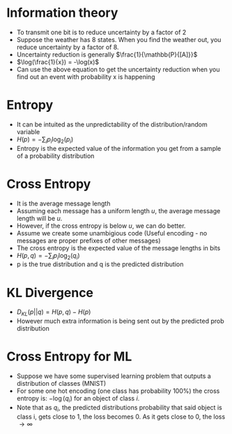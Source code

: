 # Information theory

- To transmit one bit is to reduce uncertainty by a factor of 2
- Suppose the weather has 8 states. When you find the weather out, you reduce uncertainty by a factor of 8.
- Uncertainty reduction is generally $\frac{1}{\mathbb{P}{[A]}}$
- $\log(\frac{1}{x}) = -\log(x)$
- Can use the above equation to get the uncertainty reduction when you find out an event with probability x is happening

# Entropy
- It can be intuited as the unpredictability of the distribution/random variable
- $H(p) = -\sum_{i} p_i \log_2 (p_i)$ 
- Entropy is the expected value of the information you get from a sample of a probability distribution

# Cross Entropy
- It is the average message length 
- Assuming each message has a uniform length $u$, the average message length will be $u$.
- However, if the cross entropy is below $u$, we can do better.
- Assume we create some unambigious code (Useful encoding - no messages are proper prefixes of other messages)
- The cross entropy is the expected value of the message lengths in bits
- $H(p, q) = -\sum_{i} p_i \log_2 (q_i)$ 
- p is the true distribution and q is the predicted distribution

# KL Divergence 
- $D_{KL} (p || q) = H(p, q) - H(p)$
- However much extra information is being sent out by the predicted prob distribution

# Cross Entropy for ML

- Suppose we have some supervised learning problem that outputs a distribution of classes (MNIST)
- For some one hot encoding (one class has probability 100%) the cross entropy is: $-\log(q_i)$ for an object of class $i$.
- Note that as $q_i$, the predicted distributions probability that said object is class i, gets close to 1, the loss becomes 0. As it gets close to 0, the loss $\rightarrow \infty$